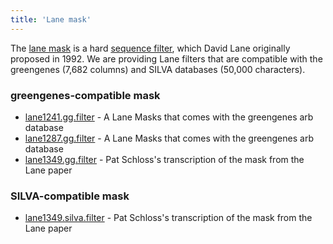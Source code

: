 ```yaml
---
title: 'Lane mask'
---
```

The [lane mask](lane_mask) is a hard [ sequence
filter](filter.seqs), which David Lane originally proposed in
1992. We are providing Lane filters that are compatible with the
greengenes (7,682 columns) and SILVA databases (50,000 characters).

### greengenes-compatible mask

-   [ lane1241.gg.filter](Media:lane1241.gg.filter) - A Lane
    Masks that comes with the greengenes arb database
-   [ lane1287.gg.filter](Media:lane1287.gg.filter) - A Lane
    Masks that comes with the greengenes arb database
-   [ lane1349.gg.filter](Media:lane1349.gg.filter) - Pat
    Schloss\'s transcription of the mask from the Lane paper

### SILVA-compatible mask

-   [ lane1349.silva.filter](Media:lane1349.silva.filter) -
    Pat Schloss\'s transcription of the mask from the Lane paper
